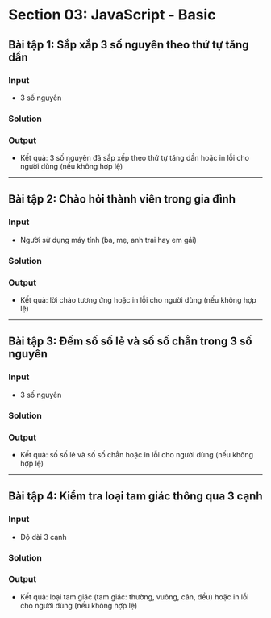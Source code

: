 # Section 03: JavaScript - Basic

## Bài tập 1: Sắp xắp 3 số nguyên theo thứ tự tăng dần

### Input

- 3 số nguyên

### Solution

### Output

- Kết quả: 3 số nguyên đã sắp xếp theo thứ tự tăng dần hoặc in lỗi cho người dùng (nếu không hợp lệ)

---

## Bài tập 2: Chào hỏi thành viên trong gia đình

### Input

- Người sử dụng máy tính (ba, mẹ, anh trai hay em gái)

### Solution

### Output

- Kết quả: lời chào tương ứng hoặc in lỗi cho người dùng (nếu không hợp lệ)

---

## Bài tập 3: Đếm số số lẻ và số số chẳn trong 3 số nguyên

### Input

- 3 số nguyên

### Solution

### Output

- Kết quả: số số lẻ và số số chẳn hoặc in lỗi cho người dùng (nếu không hợp lệ)

---

## Bài tập 4: Kiểm tra loại tam giác thông qua 3 cạnh

### Input

- Độ dài 3 cạnh

### Solution

### Output

- Kết quả: loại tam giác (tam giác: thường, vuông, cân, đều) hoặc in lỗi cho người dùng (nếu không hợp lệ)
